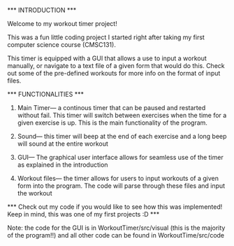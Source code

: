 *** INTRODUCTION ***

Welcome to my workout timer project!

This was a fun little coding project I started right after taking my first computer science course (CMSC131). 

This timer is equipped with a GUI that allows a use to input a workout manually, or navigate to a text
file of a given form that would do this. Check out some of the pre-defined workouts for more info 
on the format of input files.

*** FUNCTIONALITIES ***

1) Main Timer— a continous timer that can be paused and restarted without fail. This timer will switch between
   exercises when the time for a given exercise is up. This is the main functionality of the program.
   
2) Sound— this timer will beep at the end of each exercise and a long beep will sound at the entire workout

3) GUI— The graphical user interface allows for seamless use of the timer as explained in the introduction

4) Workout files— the timer allows for users to input workouts of a given form into the program. The code
   will parse through these files and input the workout
   
   
*** Check out my code if you would like to see how this was implemented! Keep in mind, this was one of my first projects :D ***

Note: the code for the GUI is in WorkoutTimer/src/visual (this is the majority of the program!!) and all other code can be found in WorkoutTime/src/code
